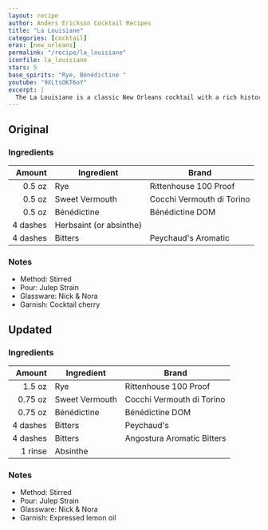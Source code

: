 ```yaml
---
layout: recipe
author: Anders Erickson Cocktail Recipes
title: "La Louisiane"
categories: [cocktail]
eras: [new_orleans]
permalink: "/recipe/la_louisiane"
iconfile: la_louisiane
stars: 5
base_spirits: "Rye, Bénédictine "
youtube: "9XLtsOKT6oY"
excerpt: |
  The La Louisiane is a classic New Orleans cocktail with a rich history dating back to the 19th century. It is a rye-based Sweet Manhattan made even sweeter with herbal Bénédictine liqueur and bittered with Peychaud's and absinthe.
---
```


<div class="subrecipe" markdown="1">

## Original

### Ingredients

|   Amount | Ingredient              | Brand                     |
| -------: | ----------------------- | ------------------------- |
|   0.5 oz | Rye                     | Rittenhouse 100 Proof     |
|   0.5 oz | Sweet Vermouth          | Cocchi Vermouth di Torino |
|   0.5 oz | Bénédictine             | Bénédictine DOM           |
| 4 dashes | Herbsaint (or absinthe) |
| 4 dashes | Bitters                 | Peychaud's Aromatic       |

### Notes

- Method: Stirred
- Pour: Julep Strain
- Glassware: Nick & Nora
- Garnish: Cocktail cherry

</div>
<div class="subrecipe" markdown="1">

## Updated

### Ingredients

|   Amount | Ingredient     | Brand                      |
| -------: | -------------- | -------------------------- |
|   1.5 oz | Rye            | Rittenhouse 100 Proof      |
|  0.75 oz | Sweet Vermouth | Cocchi Vermouth di Torino  |
|  0.75 oz | Bénédictine    | Bénédictine DOM            |
| 4 dashes | Bitters        | Peychaud's                 |
| 4 dashes | Bitters        | Angostura Aromatic Bitters |
|  1 rinse | Absinthe       |

### Notes

- Method: Stirred
- Pour: Julep Strain
- Glassware: Nick & Nora
- Garnish: Expressed lemon oil

</div>
